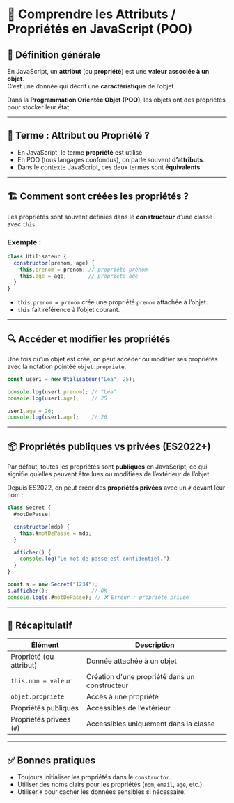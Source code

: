 
# 🧱 Comprendre les Attributs / Propriétés en JavaScript (POO)

## 📌 Définition générale

En JavaScript, un **attribut** (ou **propriété**) est une **valeur associée à un objet**.  
C’est une donnée qui décrit une **caractéristique** de l’objet.

Dans la **Programmation Orientée Objet (POO)**, les objets ont des propriétés pour stocker leur état.

---

## 🧠 Terme : Attribut ou Propriété ?

- En JavaScript, le terme **propriété** est utilisé.
- En POO (tous langages confondus), on parle souvent **d’attributs**.
- Dans le contexte JavaScript, ces deux termes sont **équivalents**.

---

## 🏗️ Comment sont créées les propriétés ?

Les propriétés sont souvent définies dans le **constructeur** d’une classe avec `this`.

### Exemple :

```javascript
class Utilisateur {
  constructor(prenom, age) {
    this.prenom = prenom; // propriété prénom
    this.age = age;       // propriété age
  }
}
```

- `this.prenom = prenom` crée une propriété `prenom` attachée à l’objet.
- `this` fait référence à l’objet courant.

---

## 🔍 Accéder et modifier les propriétés

Une fois qu’un objet est créé, on peut accéder ou modifier ses propriétés avec la notation pointée `objet.propriete`.

```javascript
const user1 = new Utilisateur("Léa", 25);

console.log(user1.prenom); // "Léa"
console.log(user1.age);    // 25

user1.age = 26;
console.log(user1.age);    // 26
```

---

## 📦 Propriétés publiques vs privées (ES2022+)

Par défaut, toutes les propriétés sont **publiques** en JavaScript, ce qui signifie qu’elles peuvent être lues ou modifiées de l’extérieur de l’objet.

Depuis ES2022, on peut créer des **propriétés privées** avec un `#` devant leur nom :

```javascript
class Secret {
  #motDePasse;

  constructor(mdp) {
    this.#motDePasse = mdp;
  }

  afficher() {
    console.log("Le mot de passe est confidentiel.");
  }
}

const s = new Secret("1234");
s.afficher();              // OK
console.log(s.#motDePasse); // ❌ Erreur : propriété privée
```

---

## 🧠 Récapitulatif

| Élément                    | Description |
|----------------------------|-------------|
| Propriété (ou attribut)    | Donnée attachée à un objet |
| `this.nom = valeur`        | Création d'une propriété dans un constructeur |
| `objet.propriete`          | Accès à une propriété |
| Propriétés publiques       | Accessibles de l’extérieur |
| Propriétés privées (`#`)   | Accessibles uniquement dans la classe |

---

## ✅ Bonnes pratiques

- Toujours initialiser les propriétés dans le `constructor`.
- Utiliser des noms clairs pour les propriétés (`nom`, `email`, `age`, etc.).
- Utiliser `#` pour cacher les données sensibles si nécessaire.


